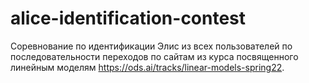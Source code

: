 # alice-identification-contest
Соревнование по идентификации Элис из всех пользователей по последовательности переходов по сайтам из курса посвященного линейным моделям https://ods.ai/tracks/linear-models-spring22.
